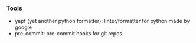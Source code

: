### Tools
- yapf (yet another python formatter): linter/formatter for python made by google
- pre-commit: pre-commit hooks for git repos
